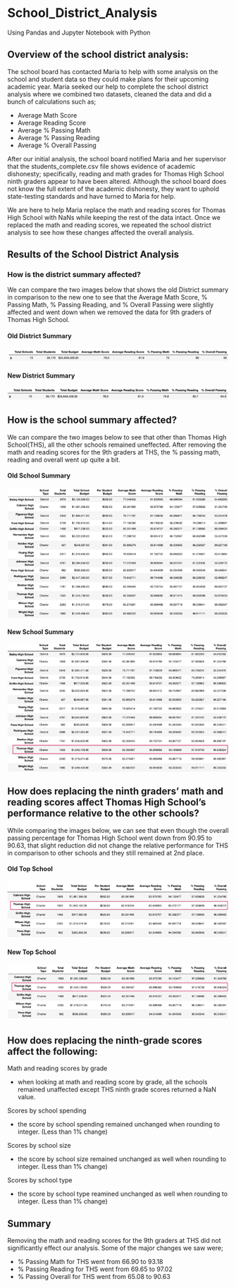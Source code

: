 # School_District_Analysis
Using Pandas and Jupyter Notebook with Python

## Overview of the school district analysis:
The school board has contacted Maria to help with some analysis on the school and student data so they could make plans for their upcoming academic year. Maria seeked our help to complete the school district analysis where we combined two datasets, cleaned the data and did a bunch of calculations such as;
- Average Math Score
- Average Reading Score
- Average % Passing Math
- Average % Passing Reading
- Average % Overall Passing

After our initial analysis, the school board notified Maria and her supervisor that the students_complete.csv file shows evidence of academic dishonesty; specifically, reading and math grades for Thomas High School ninth graders appear to have been altered. Although the school board does not know the full extent of the academic dishonesty, they want to uphold state-testing standards and have turned to Maria for help. 

We are here to help Maria replace the math and reading scores for Thomas High School with NaNs while keeping the rest of the data intact. Once we replaced the math and reading scores, we repeated the school district analysis to see how these changes affected the overall analysis.

## Results of the School District Analysis

### How is the district summary affected?

We can compare the two images below that shows the old District summary in comparison to the new one to see that the Average Math Score, % Passing Math, % Passing Reading, and % Overall Passing were slightly affected and went down when we removed the data for 9th graders of Thomas High School. 

#### Old District Summary

<p align="left">
  <img src="/Images/Old District Summary.png">
  </p>


#### New District Summary


<p align="left">
  <img src="/Images/New District Summary.png">
  </p>


## How is the school summary affected?

We can compare the two images below to see that other than Thomas High School(THS), all the other schools remained uneffected. After removing the math and reading scores for the 9th graders at THS, the % passing math, reading and overall went up quite a bit. 

#### Old School Summary

<p align="left">
  <img src="/Images/Old School Summary.png">
  </p>


#### New School Summary


<p align="left">
  <img src="/Images/New School Summary.png">
  </p>

## How does replacing the ninth graders’ math and reading scores affect Thomas High School’s performance relative to the other schools?

While comparing the images below, we can see that even though the overall passing percentage for Thomas High School went down from 90.95 to 90.63, that slight reduction did not change the relative performance for THS in comparison to other schools and they still remained at 2nd place.

#### Old Top School

<p align="left">
  <img src="/Images/Old_top_schools.png">
  </p>


#### New Top School


<p align="left">
  <img src="/Images/New_top_schools.png">
  </p>


## How does replacing the ninth-grade scores affect the following:
Math and reading scores by grade
- when looking at math and reading score by grade, all the schools remained unaffected except THS ninth grade scores returned a NaN value.

Scores by school spending
- the score by school spending remained unchanged when rounding to integer. (Less than 1% change)

Scores by school size
- the score by school size remained unchanged as well when rounding to integer. (Less than 1% change)

Scores by school type
- the score by school type reamined unchanged as well when rounding to integer. (Less than 1% change)

## Summary
Removing the math and reading scores for the 9th graders at THS did not significantly effect our analysis. Some of the major changes we saw  were;
- % Passing Math for THS went from 66.90 to 93.18
- % Passing Reading for THS went from 69.65 to 97.02
- % Passing Overall for THS went from 65.08 to 90.63
